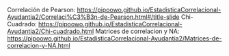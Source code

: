 Correlación de Pearson: https://pipoowo.github.io/EstadisticaCorrelacional-Ayudantia2/Correlaci%C3%B3n-de-Pearson.html#/title-slide
Chi-Cuadrado: https://pipoowo.github.io/EstadisticaCorrelacional-Ayudantia2/Chi-cuadrado.html
Matrices de correlacion y NA: https://pipoowo.github.io/EstadisticaCorrelacional-Ayudantia2/Matrices-de-correlacion-y-NA.html

